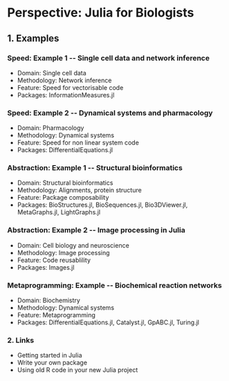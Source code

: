 # Perspective: Julia for Biologists

## 1. Examples
### Speed: Example 1 -- Single cell data and network inference
* Domain: Single cell data
* Methodology: Network inference
* Feature: Speed for vectorisable code
* Packages: InformationMeasures.jl
### Speed: Example 2 -- Dynamical systems and pharmacology
* Domain: Pharmacology
* Methodology: Dynamical systems
* Feature: Speed for non linear system code
* Packages: DifferentialEquations.jl
### Abstraction: Example 1 -- Structural bioinformatics
* Domain: Structural bioinformatics
* Methodology: Alignments, protein structure
* Feature: Package composability
* Packages: BioStructures.jl, BioSequences.jl, Bio3DViewer.jl, MetaGraphs.jl, LightGraphs.jl
### Abstraction: Example 2 -- Image processing in Julia
* Domain: Cell biology and neuroscience
* Methodology: Image processing
* Feature: Code reusablility
* Packages: Images.jl
### Metaprogramming: Example -- Biochemical reaction networks
* Domain: Biochemistry
* Methodology: Dynamical systems
* Feature: Metaprogramming
* Packages: DifferentialEquations.jl, Catalyst.jl, GpABC.jl, Turing.jl
### 2. Links
  * Getting started in Julia
  * Write your own package
  * Using old R code in your new Julia project
